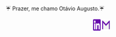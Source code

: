 ☔ Prazer, me chamo Otávio Augusto.☔

 <link rel="stylesheet" href="https://cdn.jsdelivr.net/gh/devicons/devicon@v2.14.0/devicon.min.css">
<div align="center">
    <a href="https://www.linkedin.com/in/otaviopdroso/" ><img src="/assets/linkedin.png" target="_blank" width="20em" height="30em"></a>
    <a href="https://www.linkedin.com/in/otaviopdroso/" ><img src="/assets/gmail.png" target="_blank" width="20em" height="30em"></a>
</div>
  
  
  
  


